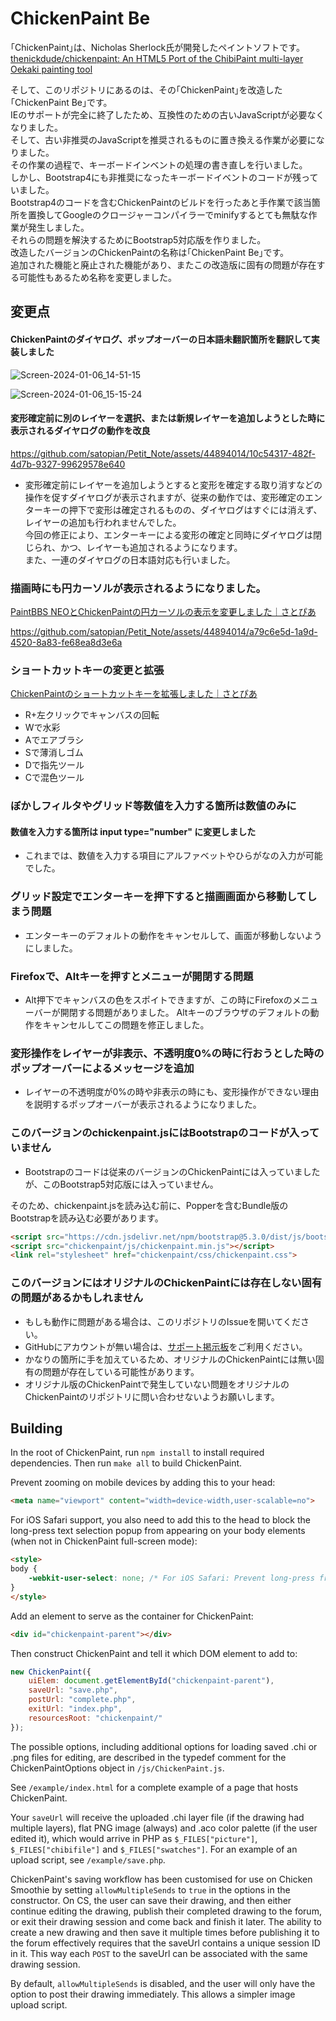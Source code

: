 # ChickenPaint Be
｢ChickenPaint｣は、Nicholas Sherlock氏が開発したペイントソフトです。  
[thenickdude/chickenpaint: An HTML5 Port of the ChibiPaint multi-layer Oekaki painting tool](https://github.com/thenickdude/chickenpaint)  
  
そして、このリポジトリにあるのは、その｢ChickenPaint｣を改造した｢ChickenPaint Be｣です。  
IEのサポートが完全に終了したため、互換性のための古いJavaScriptが必要なくなりました。  
そして、古い非推奨のJavaScriptを推奨されるものに置き換える作業が必要になりました。  
その作業の過程で、キーボードインベントの処理の書き直しを行いました。  
しかし、Bootstrap4にも非推奨になったキーボードイベントのコードが残っていました。  
Bootstrap4のコードを含むChickenPaintのビルドを行ったあと手作業で該当箇所を置換してGoogleのクロージャーコンパイラーでminifyするとても無駄な作業が発生しました。  
それらの問題を解決するためにBootstrap5対応版を作りました。  
改造したバージョンのChickenPaintの名称は｢ChickenPaint Be｣です。  
追加された機能と廃止された機能があり、またこの改造版に固有の問題が存在する可能性もあるため名称を変更しました。   

## 変更点

#### ChickenPaintのダイヤログ、ポップオーバーの日本語未翻訳箇所を翻訳して実装しました

![Screen-2024-01-06_14-51-15](https://github.com/satopian/Petit_Note/assets/44894014/4a81d9b1-e146-4f59-8ed1-39ddd4e82b1f)

![Screen-2024-01-06_15-15-24](https://github.com/satopian/Petit_Note/assets/44894014/e6e98ef2-9ccd-48a3-bee8-552a24e6615d)

#### 変形確定前に別のレイヤーを選択、または新規レイヤーを追加しようとした時に表示されるダイヤログの動作を改良

https://github.com/satopian/Petit_Note/assets/44894014/10c54317-482f-4d7b-9327-99629578e640

- 変形確定前にレイヤーを追加しようとすると変形を確定する取り消すなどの操作を促すダイヤログが表示されますが、従来の動作では、変形確定のエンターキーの押下で変形は確定されるものの、ダイヤログはすぐには消えず、レイヤーの追加も行われませんでした。  
今回の修正により、エンターキーによる変形の確定と同時にダイヤログは閉じられ、かつ、レイヤーも追加されるようになります。  
また、一連のダイヤログの日本語対応も行いました。

### 描画時にも円カーソルが表示されるようになりました。
[PaintBBS NEOとChickenPaintの円カーソルの表示を変更しました｜さとぴあ](https://note.com/satopian/n/ne102c07b8adf)

https://github.com/satopian/Petit_Note/assets/44894014/a79c6e5d-1a9d-4520-8a83-fe68ea8d3e6a

### ショートカットキーの変更と拡張
[ChickenPaintのショートカットキーを拡張しました｜さとぴあ](https://note.com/satopian/n/n79fee71aa102)
- R+左クリックでキャンバスの回転  
- Wで水彩
- Aでエアブラシ  
- Sで薄消しゴム  
- Dで指先ツール  
- Cで混色ツール  
### ぼかしフィルタやグリッド等数値を入力する箇所は数値のみに
#### 数値を入力する箇所は input type="number" に変更しました
- これまでは、数値を入力する項目にアルファベットやひらがなの入力が可能でした。
### グリッド設定でエンターキーを押下すると描画画面から移動してしまう問題
- エンターキーのデフォルトの動作をキャンセルして、画面が移動しないようにしました。
### Firefoxで、Altキーを押すとメニューが開閉する問題
- Alt押下でキャンバスの色をスポイトできますが、この時にFirefoxのメニューバーが開閉する問題がありました。
Altキーのブラウザのデフォルトの動作をキャンセルしてこの問題を修正しました。

### 変形操作をレイヤーが非表示、不透明度0%の時に行おうとした時のポップオーバーによるメッセージを追加
- レイヤーの不透明度が0%の時や非表示の時にも、変形操作ができない理由を説明するポップオーバーが表示されるようになりました。

### このバージョンのchickenpaint.jsにはBootstrapのコードが入っていません
- Bootstrapのコードは従来のバージョンのChickenPaintには入っていましたが、このBootstrap5対応版には入っていません。

そのため、chickenpaint.jsを読み込む前に、Popperを含むBundle版のBootstrapを読み込む必要があります。

```html
<script src="https://cdn.jsdelivr.net/npm/bootstrap@5.3.0/dist/js/bootstrap.bundle.min.js" integrity="sha384-geWF76RCwLtnZ8qwWowPQNguL3RmwHVBC9FhGdlKrxdiJJigb/j/68SIy3Te4Bkz" crossorigin="anonymous"></script>
<script src="chickenpaint/js/chickenpaint.min.js"></script>
<link rel="stylesheet" href="chickenpaint/css/chickenpaint.css">
```

### このバージョンにはオリジナルのChickenPaintには存在しない固有の問題があるかもしれません  

- もしも動作に問題がある場合は、このリポジトリのIssueを開いてください。
- GitHubにアカウントが無い場合は、[サポート掲示板](https://paintbbs.sakura.ne.jp/cgi/neosample/support/)をご利用ください。
- かなりの箇所に手を加えているため、オリジナルのChickenPaintには無い固有の問題が存在している可能性があります。
- オリジナル版のChickenPaintで発生していない問題をオリジナルのChickenPaintのリポジトリに問い合わせないようお願いします。
 

## Building

In the root of ChickenPaint, run `npm install` to install required dependencies. 
Then run `make all` to build ChickenPaint.


Prevent zooming on mobile devices by adding this to your head:

```html
<meta name="viewport" content="width=device-width,user-scalable=no">
```

For iOS Safari support, you also need to add this to the head to block the long-press text
selection popup from appearing on your body elements (when not in ChickenPaint full-screen mode):

```html
<style>
body {
	-webkit-user-select: none; /* For iOS Safari: Prevent long-press from popping up a selection dialog on body text */
}
</style>
```

Add an element to serve as the container for ChickenPaint:

```html
<div id="chickenpaint-parent"></div>
```

Then construct ChickenPaint and tell it which DOM element to add to:

```js
new ChickenPaint({
    uiElem: document.getElementById("chickenpaint-parent"),
    saveUrl: "save.php",
    postUrl: "complete.php",
    exitUrl: "index.php",
    resourcesRoot: "chickenpaint/"
});
```

The possible options, including additional options for loading saved .chi or .png files for editing, are described
in the typedef comment for the ChickenPaintOptions object in `/js/ChickenPaint.js`.

See `/example/index.html` for a complete example of a page that hosts ChickenPaint.

Your `saveUrl` will receive the uploaded .chi layer file (if the drawing had multiple layers), flat PNG image (always)
and .aco color palette (if the user edited it), which would arrive in PHP as `$_FILES["picture"]`, `$_FILES["chibifile"]`
and `$_FILES["swatches"]`. For an example of an upload script, see `/example/save.php`.

ChickenPaint's saving workflow has been customised for use on Chicken Smoothie by setting `allowMultipleSends` to `true`
in the options in the constructor. On CS, the user can save their drawing, and then either continue editing the drawing, 
publish their completed drawing to the forum, or exit their drawing session and come back and finish it later. The 
ability to create a new drawing and then save it multiple times before publishing it to the forum effectively requires 
that the saveUrl contains a unique session ID in it. This way each `POST` to the saveUrl can be associated with the same
drawing session.

By default, `allowMultipleSends` is disabled, and the user will only have the option to post their drawing immediately.
This allows a simpler image upload script.
